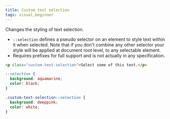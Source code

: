 ```yaml
---
title: Custom text selection
tags: visual,beginner
---
```


Changes the styling of text selection.

- `::selection` defines a pseudo selector on an element to style text within it when selected. Note that if you don't combine any other selector your style will be applied at document root level, to any selectable element.
- Requires prefixes for full support and is not actually in any specification.

```html
<p class="custom-text-selection">Select some of this text.</p>
```

```css
::selection {
  background: aquamarine;
  color: black;
}

.custom-text-selection::selection {
  background: deeppink;
  color: white;
}
```
